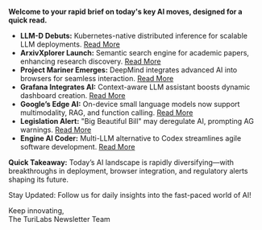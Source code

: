 <p><strong>Welcome to your rapid brief on today's key AI moves, designed for a quick read.</strong></p>
<ul>
<li><strong>LLM-D Debuts:</strong> Kubernetes-native distributed inference for scalable LLM deployments. <a href="https://github.com/llm-d/llm-d">Read More</a></li>
<li><strong>ArxivXplorer Launch:</strong> Semantic search engine for academic papers, enhancing research discovery. <a href="https://arxivxplorer.com/">Read More</a></li>
<li><strong>Project Mariner Emerges:</strong> DeepMind integrates advanced AI into browsers for seamless interaction. <a href="https://deepmind.google/models/project-mariner/">Read More</a></li>
<li><strong>Grafana Integrates AI:</strong> Context-aware LLM assistant boosts dynamic dashboard creation. <a href="https://grafana.com/blog/2025/05/07/llm-grafana-assistant/">Read More</a></li>
<li><strong>Google’s Edge AI:</strong> On-device small language models now support multimodality, RAG, and function calling. <a href="https://developers.googleblog.com/en/google-ai-edge-small-language-models-multimodality-rag-function-calling/">Read More</a></li>
<li><strong>Legislation Alert:</strong> "Big Beautiful Bill" may deregulate AI, prompting AG warnings. <a href="https://www.theregister.com/2025/05/20/trump_bill_regulation_free_ai/">Read More</a></li>
<li><strong>Engine AI Coder:</strong> Multi-LLM alternative to Codex streamlines agile software development. <a href="https://www.enginelabs.ai/">Read More</a></li>
</ul>
<p><strong>Quick Takeaway:</strong> Today’s AI landscape is rapidly diversifying—with breakthroughs in deployment, browser integration, and regulatory alerts shaping its future.</p>
<p>Stay Updated: Follow us for daily insights into the fast-paced world of AI!</p>
<p>Keep innovating,<br />
The TuriLabs Newsletter Team</p>